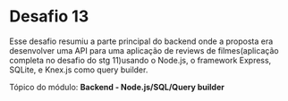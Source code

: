 # Desafio 13
Esse desafio resumiu a parte principal do backend onde a proposta era desenvolver uma API para uma aplicação de reviews de filmes(aplicação completa no desafio do stg 11)usando o Node.js, o framework Express, SQLite, e Knex.js como query builder.

Tópico do módulo: **Backend - Node.js/SQL/Query builder**
